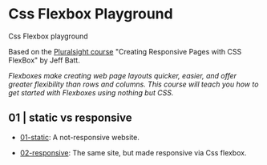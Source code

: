 # Css Flexbox Playground

Css Flexbox playground

Based on the [Pluralsight course](https://app.pluralsight.com/library/courses/css-flexbox-creating-responsive-pages/) "Creating Responsive Pages with CSS FlexBox" by Jeff Batt.

*Flexboxes make creating web page layouts quicker, easier, and offer greater flexibility than rows and columns. This course will teach you how to get started with Flexboxes using nothing but CSS.*

## 01 | static vs responsive

- [01-static](./src/01-static/index.html): A not-responsive website.

- [02-responsive](./src/02-responsive/index.html): The same site, but made responsive via Css flexbox.
